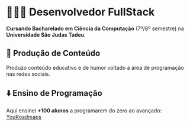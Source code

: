 # 👨🏻‍💻 Desenvolvedor FullStack  

**Cursando Bacharelado em Ciência da Computação** (7º/8º semestre) na **Universidade São Judas Tadeu**.  

## 📱 Produção de Conteúdo  
Produzo conteúdo educativo e de humor voltado à área de programação nas redes sociais.  

## ⬇️ Ensino de Programação  
Aqui ensinei **+100 alunos** a programarem do zero ao avançado:  
[YouRoadmaps](https://youroadmaps.com)
